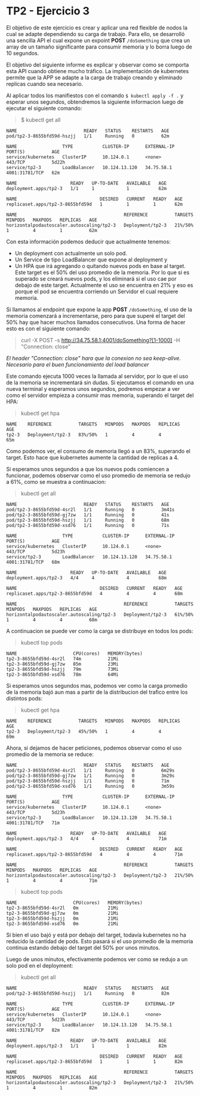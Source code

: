 
# TP2 - Ejercicio 3

El objetivo de este ejercicio es crear y aplicar una red flexible de nodos la cual se adapte dependiendo su carga de trabajo. Para ello, se desarrolló una sencilla API el cual expone un expoint **POST** `/doSomething` que crea un array de un tamaño significante para consumir memoria y lo borra luego de 10 segundos.

El objetivo del siguiente informe es explicar y observar como se comporta esta API cuando obtiene mucho tráfico. La implementación de kubernetes permite que la APP se adapte a la carga de trabajo creando y eliminado replicas cuando sea necesario.

Al aplicar todos los manifiestos con el comando `$ kubectl apply -f .` y esperar unos segundos, obtendremos la siguiente informacion luego de ejecutar el siguiente comando:

> $ kubectl get all
```
NAME                         READY   STATUS    RESTARTS   AGE
pod/tp2-3-8655bfd59d-hszjj   1/1     Running   0          62m

NAME                 TYPE           CLUSTER-IP      EXTERNAL-IP   PORT(S)          AGE
service/kubernetes   ClusterIP      10.124.0.1      <none>        443/TCP          5d22h
service/tp2-3        LoadBalancer   10.124.13.120   34.75.58.1    4001:31781/TCP   62m

NAME                    READY   UP-TO-DATE   AVAILABLE   AGE
deployment.apps/tp2-3   1/1     1            1           62m

NAME                               DESIRED   CURRENT   READY   AGE
replicaset.apps/tp2-3-8655bfd59d   1         1         1       62m

NAME                                        REFERENCE          TARGETS   MINPODS   MAXPODS   REPLICAS   AGE
horizontalpodautoscaler.autoscaling/tp2-3   Deployment/tp2-3   21%/50%   1         4         1          62m
```

Con esta información podemos deducir que actualmente tenemos:
- Un deployment con actualmente un solo pod.
- Un Service de tipo LoadBalancer que expone al deployment y
- Un HPA que irá agregando o quitando nuevos pods en base al target. Este target es el 50% del uso promedio de la memoria. Por lo que si es superado se creará nuevos pods, y los eliminará si el uso cae por debajo de este target. Actualmente el uso se encuentra en 21% y eso es porque el pod se encuentra corriendo un Servidor el cual requiere memoria.

Si llamamos al endpoint que expone la app **POST** `/doSomething`, el uso de la memoria comenzará a incrementarse, pero para que superé el target del 50% hay que hacer muchos llamados consecutivos. Una forma de hacer esto es con el siguiente comando:
> curl -X POST -s http://34.75.58.1:4001/doSomething?[1-1000] -H "Connection: close"

*El header "Connection: close" hara que la conexion no sea keep-alive. Necesario para el buen funcionamiento del load balancer*

Este comando ejecuta 1000 veces la llamada al servidor, por lo que el uso de la memoria se incrementará sin dudas.
Si ejecutamos el comando en una nueva terminal y esperamos unos segundos, podremos empezar a ver como el servidor empieza a consumir mas memoria, superando el target del HPA:

> kubectl get hpa
```
NAME    REFERENCE          TARGETS   MINPODS   MAXPODS   REPLICAS   AGE
tp2-3   Deployment/tp2-3   83%/50%   1         4         4          65m
```

Como podemos ver, el consumo de memoria llegó a un 83%, superando el target. Esto hace que kubernetes aumente la cantidad de replicas a 4.

Si esperamos unos segundos a que los nuevos pods comiencen a funcionar, podemos observar como el uso promedio de memoria se redujo a 61%, como se muestra a continuacion:

> kubectl get all
```
NAME                         READY   STATUS    RESTARTS   AGE
pod/tp2-3-8655bfd59d-4sr2l   1/1     Running   0          3m41s
pod/tp2-3-8655bfd59d-gj7zw   1/1     Running   0          41s
pod/tp2-3-8655bfd59d-hszjj   1/1     Running   0          68m
pod/tp2-3-8655bfd59d-xsd76   1/1     Running   0          71s

NAME                 TYPE           CLUSTER-IP      EXTERNAL-IP   PORT(S)          AGE
service/kubernetes   ClusterIP      10.124.0.1      <none>        443/TCP          5d23h
service/tp2-3        LoadBalancer   10.124.13.120   34.75.58.1    4001:31781/TCP   68m

NAME                    READY   UP-TO-DATE   AVAILABLE   AGE
deployment.apps/tp2-3   4/4     4            4           68m

NAME                               DESIRED   CURRENT   READY   AGE
replicaset.apps/tp2-3-8655bfd59d   4         4         4       68m

NAME                                        REFERENCE          TARGETS   MINPODS   MAXPODS   REPLICAS   AGE
horizontalpodautoscaler.autoscaling/tp2-3   Deployment/tp2-3   61%/50%   1         4         4          68m
```

A continuacion se puede ver como la carga se distribuye en todos los pods:

> kubectl top pods
```
NAME                     CPU(cores)   MEMORY(bytes)
tp2-3-8655bfd59d-4sr2l   74m          21Mi
tp2-3-8655bfd59d-gj7zw   85m          23Mi
tp2-3-8655bfd59d-hszjj   79m          73Mi
tp2-3-8655bfd59d-xsd76   78m          64Mi
```

Si esperamos unos segundos mas, podemos ver como la carga promedio de la memoria bajó aun mas a partir de la distribucion del trafico entre los distintos pods:
> kubectl get hpa
```
NAME    REFERENCE          TARGETS   MINPODS   MAXPODS   REPLICAS   AGE
tp2-3   Deployment/tp2-3   45%/50%   1         4         4          69m
```


Ahora, si dejamos de hacer peticiones, podemos observar como el uso promedio de la memoria se reduce:
```
NAME                         READY   STATUS    RESTARTS   AGE
pod/tp2-3-8655bfd59d-4sr2l   1/1     Running   0          6m29s
pod/tp2-3-8655bfd59d-gj7zw   1/1     Running   0          3m29s
pod/tp2-3-8655bfd59d-hszjj   1/1     Running   0          71m
pod/tp2-3-8655bfd59d-xsd76   1/1     Running   0          3m59s

NAME                 TYPE           CLUSTER-IP      EXTERNAL-IP   PORT(S)          AGE
service/kubernetes   ClusterIP      10.124.0.1      <none>        443/TCP          5d23h
service/tp2-3        LoadBalancer   10.124.13.120   34.75.58.1    4001:31781/TCP   71m

NAME                    READY   UP-TO-DATE   AVAILABLE   AGE
deployment.apps/tp2-3   4/4     4            4           71m

NAME                               DESIRED   CURRENT   READY   AGE
replicaset.apps/tp2-3-8655bfd59d   4         4         4       71m

NAME                                        REFERENCE          TARGETS   MINPODS   MAXPODS   REPLICAS   AGE
horizontalpodautoscaler.autoscaling/tp2-3   Deployment/tp2-3   21%/50%   1         4         4          71m
```
> kubectl top pods
```
NAME                     CPU(cores)   MEMORY(bytes)
tp2-3-8655bfd59d-4sr2l   0m           21Mi
tp2-3-8655bfd59d-gj7zw   0m           21Mi
tp2-3-8655bfd59d-hszjj   0m           21Mi
tp2-3-8655bfd59d-xsd76   0m           21Mi
```

Si bien el uso bajó y está por debajo del target, todavía kubernetes no ha reducido la cantidad de pods. Esto pasará si el uso promedio de la memoria continua estando debajo del target del 50% por unos minutos.

Luego de unos minutos, efectivamente podemos ver como se redujo a un solo pod en el deployment:

> kubectl get all
```
NAME                         READY   STATUS    RESTARTS   AGE
pod/tp2-3-8655bfd59d-hszjj   1/1     Running   0          82m

NAME                 TYPE           CLUSTER-IP      EXTERNAL-IP   PORT(S)          AGE
service/kubernetes   ClusterIP      10.124.0.1      <none>        443/TCP          5d23h
service/tp2-3        LoadBalancer   10.124.13.120   34.75.58.1    4001:31781/TCP   82m

NAME                    READY   UP-TO-DATE   AVAILABLE   AGE
deployment.apps/tp2-3   1/1     1            1           82m

NAME                               DESIRED   CURRENT   READY   AGE
replicaset.apps/tp2-3-8655bfd59d   1         1         1       82m

NAME                                        REFERENCE          TARGETS   MINPODS   MAXPODS   REPLICAS   AGE
horizontalpodautoscaler.autoscaling/tp2-3   Deployment/tp2-3   21%/50%   1         4         1          82m
```



